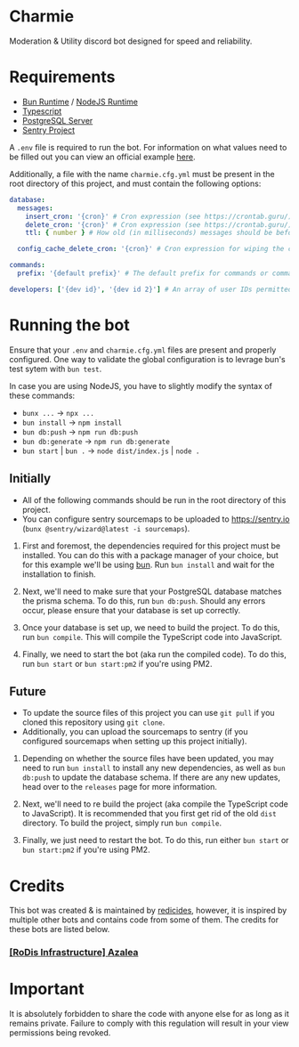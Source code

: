 # Charmie

Moderation & Utility discord bot designed for speed and reliability.

# Requirements

- [Bun Runtime](https://bun.sh/) / [NodeJS Runtime](https://nodejs.org/)
- [Typescript](https://www.typescriptlang.org/)
- [PostgreSQL Server](https://www.postgresql.org/)
- [Sentry Project](https://sentry.io/welcome/)

A `.env` file is required to run the bot. For information on what values need to be filled out you can view an official example [here](https://github.com/charmie-dev/charmie/blob/main/.env.example).

Additionally, a file with the name `charmie.cfg.yml` must be present in the root directory of this project, and must contain the following options:

```yaml
database:
  messages:
    insert_cron: '{cron}' # Cron expression (see https://crontab.guru/).
    delete_cron: '{cron}' # Cron expression (see https://crontab.guru/).
    ttl: { number } # How old (in milliseconds) messages should be before being deleted from the database.

  config_cache_delete_cron: '{cron}' # Cron expression for wiping the config cache. It's recommended to use an hourly interval for this.

commands:
  prefix: '{default prefix}' # The default prefix for commands or commands in DMs.

developers: ['{dev id}', '{dev id 2}'] # An array of user IDs permitted to run commands of the "Developer" category.
```

# Running the bot

Ensure that your `.env` and `charmie.cfg.yml` files are present and properly configured. One way to validate the global configuration is to levrage bun's test sytem with `bun test`.

In case you are using NodeJS, you have to slightly modify the syntax of these commands:

- `bunx ...` -> `npx ...`
- `bun install` -> `npm install`
- `bun db:push` -> `npm run db:push`
- `bun db:generate` -> `npm run db:generate`
- `bun start` | `bun .` -> `node dist/index.js` | `node .`

## Initially

- All of the following commands should be run in the root directory of this project.
- You can configure sentry sourcemaps to be uploaded to https://sentry.io (`bunx @sentry/wizard@latest -i sourcemaps`).

1. First and foremost, the dependencies required for this project must be installed. You can do this with a package manager of your choice, but for this example we'll be using [bun](https://bun.sh/). Run `bun install` and wait for the installation to finish.

2. Next, we'll need to make sure that your PostgreSQL database matches the prisma schema. To do this, run `bun db:push`.
   Should any errors occur, please ensure that your database is set up correctly.

3. Once your database is set up, we need to build the project. To do this, run `bun compile`.
   This will compile the TypeScript code into JavaScript.

4. Finally, we need to start the bot (aka run the compiled code). To do this, run `bun start` or `bun start:pm2` if you're using PM2.

## Future

- To update the source files of this project you can use `git pull` if you cloned this repository using `git clone`.
- Additionally, you can upload the sourcemaps to sentry (if you configured sourcemaps when setting up this project initially).

1. Depending on whether the source files have been updated, you may need to run `bun install` to install any new dependencies, as well as `bun db:push` to update the database schema.
   If there are any new updates, head over to the `releases` page for more information.

2. Next, we'll need to re build the project (aka compile the TypeScript code to JavaScript). It is recommended that you first get rid of the old `dist` directory. To build the project, simply run `bun compile`.

3. Finally, we just need to restart the bot. To do this, run either `bun start` or `bun start:pm2` if you're using PM2.

# Credits

This bot was created & is maintained by [redicides](https://github.com/redicides), however, it is inspired by multiple other bots and contains code from some of them. The credits for these bots are listed below.

### [[RoDis Infrastructure] Azalea](https://github.com/Rodis-Infrastructure/Azalea)

# Important

It is absolutely forbidden to share the code with anyone else for as long as it remains private.
Failure to comply with this regulation will result in your view permissions being revoked.
